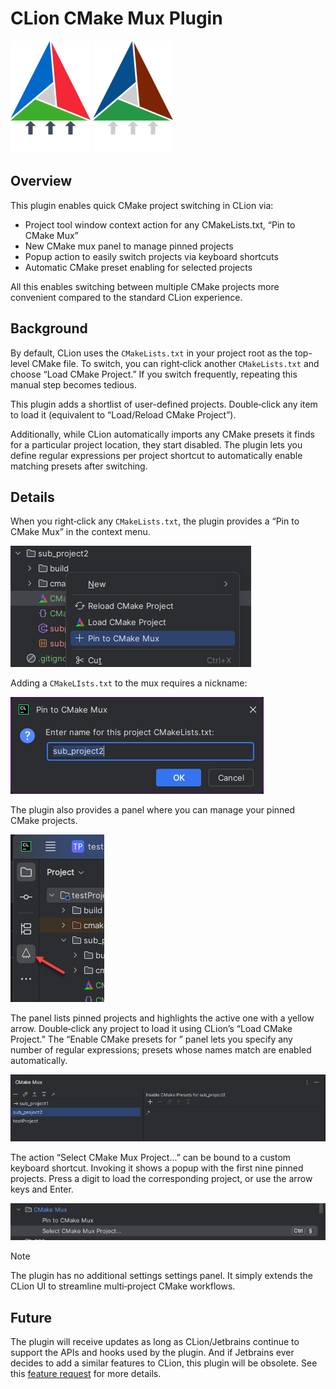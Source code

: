 # CLion CMake Mux Plugin

![Light theme logo](docs/logo.png#gh-light-mode-only)
![Dark theme logo](docs/logo_dark.png#gh-dark-mode-only)

## Overview

This plugin enables quick CMake project switching in CLion via:

- Project tool window context action for any CMakeLists.txt, “Pin to CMake Mux”
- New CMake mux panel to manage pinned projects
- Popup action to easily switch projects via keyboard shortcuts
- Automatic CMake preset enabling for selected projects

All this enables switching between multiple CMake projects more convenient compared to the standard CLion experience.

## Background

By default, CLion uses the `CMakeLists.txt` in your project root as the top-level CMake file. To switch, you can
right‑click another `CMakeLists.txt` and choose “Load CMake Project.” If you switch frequently, repeating this manual
step becomes tedious.

This plugin adds a shortlist of user-defined projects. Double‑click any item to load it (equivalent to “Load/Reload
CMake Project”).

Additionally, while CLion automatically imports any CMake presets it finds for a particular project location, they start
disabled. The plugin lets you define regular expressions per project shortcut to automatically enable matching presets
after switching.

## Details

When you right‑click any `CMakeLists.txt`, the plugin provides a “Pin to CMake Mux” in the context menu.

![Pin to CMake Mux](docs/pin_to_mux.png)

Adding a `CMakeLIsts.txt` to the mux requires a nickname:

![pin_to_mux_window.png](docs/pin_to_mux_window.png)

The plugin also provides a panel where you can manage your pinned CMake projects.

![mux_tool_win.png](docs/mux_tool_win.png)

The panel lists pinned projects and highlights the active one with a yellow arrow. Double‑click any project to load it
using CLion’s “Load CMake Project.” The “Enable CMake presets for <project>” panel lets you specify any number of
regular expressions; presets whose names match are enabled automatically.

![main_mux_win.png](docs/main_mux_win.png)

The action “Select CMake Mux Project...” can be bound to a custom keyboard shortcut. Invoking it shows a popup with the
first nine pinned projects. Press a digit to load the corresponding project, or use the arrow keys and Enter.

![select_mux_proj.png](docs/select_mux_proj.png)

> [!NOTE]
> The plugin has no additional settings settings panel. It simply extends the CLion UI to streamline
> multi‑project CMake workflows.

## Future

The plugin will receive updates as long as CLion/Jetbrains continue to support the APIs and hooks used by the plugin.
And if Jetbrains ever decides to add a similar features to CLion, this plugin will be obsolete. See
this [feature request](https://youtrack.jetbrains.com/issue/CPP-1537) for more details.
